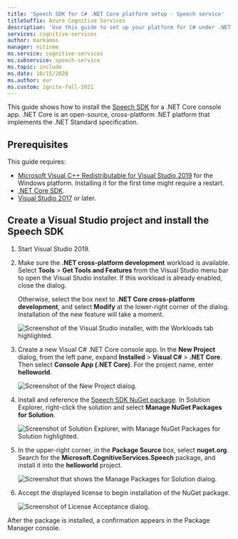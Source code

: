 ```yaml
---
title: 'Speech SDK for C# .NET Core platform setup - Speech service'
titleSuffix: Azure Cognitive Services
description: 'Use this guide to set up your platform for C# under .NET Core on Windows or macOS with the Speech SDK.'
services: cognitive-services
author: markamos
manager: nitinme
ms.service: cognitive-services
ms.subservice: speech-service
ms.topic: include
ms.date: 10/15/2020
ms.author: eur
ms.custom: ignite-fall-2021
---
```


This guide shows how to install the [Speech SDK](~/articles/cognitive-services/speech-service/speech-sdk.md) for a .NET Core console app. .NET Core is an open-source, cross-platform .NET platform that implements the .NET Standard specification.

## Prerequisites

This guide requires:

* [Microsoft Visual C++ Redistributable for Visual Studio 2019](https://support.microsoft.com/topic/the-latest-supported-visual-c-downloads-2647da03-1eea-4433-9aff-95f26a218cc0) for the Windows platform. Installing it for the first time might require a restart.
* [.NET Core SDK](https://dotnet.microsoft.com/download).
* [Visual Studio 2017](https://visualstudio.microsoft.com/downloads/) or later.

## Create a Visual Studio project and install the Speech SDK

1. Start Visual Studio 2019.

1. Make sure the **.NET cross-platform development** workload is available. Select **Tools** > **Get Tools and Features** from the Visual Studio menu bar to open the Visual Studio installer. If this workload is already enabled, close the dialog.   

   Otherwise, select the box next to **.NET Core cross-platform development**, and select **Modify** at the lower-right corner of the dialog. Installation of the new feature will take a moment.
   
   ![Screenshot of the Visual Studio installer, with the Workloads tab highlighted.](~/articles/cognitive-services/Speech-Service/media/sdk/vs-enable-net-core-workload.png)

1. Create a new Visual C# .NET Core console app. In the **New Project** dialog, from the left pane, expand **Installed** > **Visual C#** > **.NET Core**. Then select **Console App (.NET Core)**. For the project name, enter **helloworld**.

   ![Screenshot of the New Project dialog.](~/articles/cognitive-services/Speech-Service/media/sdk/qs-csharp-dotnetcore-windows-01-new-console-app.png "Create Visual C# Console App (.NET Core)")

1. Install and reference the [Speech SDK NuGet package](https://aka.ms/csspeech/nuget). In Solution Explorer, right-click the solution and select **Manage NuGet Packages for Solution**.

   ![Screenshot of Solution Explorer, with Manage NuGet Packages for Solution highlighted.](~/articles/cognitive-services/Speech-Service/media/sdk/qs-csharp-dotnetcore-windows-02-manage-nuget-packages.png "Manage NuGet Packages for Solution")

1. In the upper-right corner, in the **Package Source** box, select **nuget.org**. Search for the **Microsoft.CognitiveServices.Speech** package, and install it into the **helloworld** project.

   ![Screenshot that shows the Manage Packages for Solution dialog.](~/articles/cognitive-services/Speech-Service/media/sdk/qs-csharp-dotnetcore-windows-03-nuget-install-1.0.0.png "Install NuGet package")

1. Accept the displayed license to begin installation of the NuGet package.

   ![Screenshot of License Acceptance dialog.](~/articles/cognitive-services/Speech-Service/media/sdk/qs-csharp-dotnetcore-windows-04-nuget-license.png "Accept the license")

After the package is installed, a confirmation appears in the Package Manager console.
